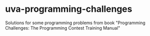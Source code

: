 # uva-programming-challenges
Solutions for some programming problems from book "Programming Challenges: The Programming Contest Training Manual"

